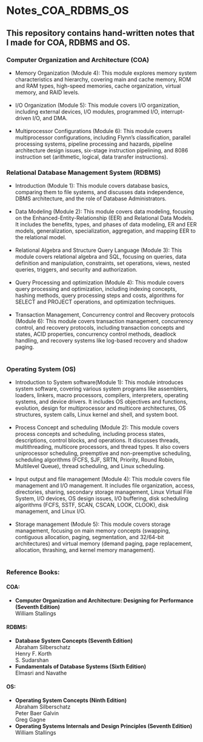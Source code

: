 # Notes_COA_RDBMS_OS

<h2>This repository contains hand-written notes that I made for COA, RDBMS and OS.</h2>
<h3>Computer Organization and Architecture (COA)</h3>
<ul>
  <li>Memory Organization (Module 4): This module explores memory system characteristics and hierarchy, covering main and cache memory, ROM and RAM types, high-speed memories, cache organization, virtual memory, and RAID levels.</li><br>
  <li>I/O Organization (Module 5): This module covers I/O organization, including external devices, I/O modules, programmed I/O, interrupt-driven I/O, and DMA.</li><br>
  <li>Multiprocessor Configurations (Module 6): This module covers multiprocessor configurations, including Flynn’s classification, parallel processing systems, pipeline processing and hazards, pipeline architecture design issues, six-stage instruction pipelining, and 8086 instruction set (arithmetic, logical, data transfer instructions).</li>
</ul>

<h3>Relational Database Management System (RDBMS)</h3>
<ul>
  <li>Introduction (Module 1): This module covers database basics, comparing them to file systems, and discusses data independence, DBMS architecture, and the role of Database Administrators.</li><br>
  <li>Data Modeling (Module 2): This module covers data modeling, focusing on the Enhanced-Entity-Relationship (EER) and Relational Data Models. It includes the benefits, types, and phases of data modeling, ER and EER models, generalization, specialization, aggregation, and mapping EER to the relational model.</li><br>
  <li>Relational Algebra and Structure Query Language (Module 3): This module covers relational algebra and SQL, focusing on queries, data definition and manipulation, constraints, set operations, views, nested queries, triggers, and security and authorization.</li><br>
  <li>Query Processing and optimization (Module 4): This module covers query processing and optimization, including indexing concepts, hashing methods, query processing steps and costs, algorithms for SELECT and PROJECT operations, and optimization techniques.</li><br>
  <li>Transaction Management, Concurrency control and Recovery protocols (Module 6): This module covers transaction management, concurrency control, and recovery protocols, including transaction concepts and states, ACID properties, concurrency control methods, deadlock handling, and recovery systems like log-based recovery and shadow paging.</li><br>
</ul>

<h3>Operating System (OS)</h3>
<ul>
  <li>Introduction to System software(Module 1): This module introduces system software, covering various system programs like assemblers, loaders, linkers, macro processors, compilers, interpreters, operating systems, and device drivers. It includes OS objectives and functions, evolution, design for multiprocessor and multicore architectures, OS structures, system calls, Linux kernel and shell, and system boot.</li><br>
  <li>Process Concept and scheduling (Module 2): This module covers process concepts and scheduling, including process states, descriptions, control blocks, and operations. It discusses threads, multithreading, multicore processors, and thread types. It also covers uniprocessor scheduling, preemptive and non-preemptive scheduling, scheduling algorithms (FCFS, SJF, SRTN, Priority, Round Robin, Multilevel Queue), thread scheduling, and Linux scheduling.</li><br>
  <li>Input output and file management (Module 4): This module covers file management and I/O management. It includes file organization, access, directories, sharing, secondary storage management, Linux Virtual File System, I/O devices, OS design issues, I/O buffering, disk scheduling algorithms (FCFS, SSTF, SCAN, CSCAN, LOOK, CLOOK), disk management, and Linux I/O.</li><br>
  <li>Storage management (Module 5): This module covers storage management, focusing on main memory concepts (swapping, contiguous allocation, paging, segmentation, and 32/64-bit architectures) and virtual memory (demand paging, page replacement, allocation, thrashing, and kernel memory management).</li><br>
</ul>

<h3>Reference Books:</h3>
<h4>COA:</h4>
<ul>
  <li>
    <strong>Computer Organization and Architecture: Designing for Performance (Seventh Edition)</strong><br>
    William Stallings
  </li>
</ul>
<h4>RDBMS:</h4>
<ul>
  <li>
    <strong>Database System Concepts (Seventh Edition)</strong><br>
    Abraham Silberschatz<br>
    Henry F. Korth<br>
    S. Sudarshan
  </li>
  <li>
    <strong>Fundamentals of Database Systems (Sixth Edition)</strong><br>
    Elmasri and Navathe
  </li>
</ul>
<h4>OS:</h4>
<ul>
  <li>
    <strong>Operating System Concepts (Ninth Edition)</strong><br>
    Abraham Silberschatz<br>
    Peter Baer Galvin<br>
    Greg Gagne
  </li>
  <li>
    <strong>Operating Systems Internals and Design Principles (Seventh Edition)</strong><br>
    William Stallings
  </li>
</ul>
